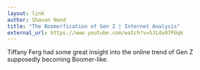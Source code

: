 ```yaml
---
layout: link
author: Shavon Nand
title: "The Boomerfication of Gen Z | Internet Analysis"
external_url: https://www.youtube.com/watch?v=5JLdu97Pdqk
---
```


Tiffany Ferg had some great insight into the online trend of Gen Z supposedly becoming Boomer-like.

